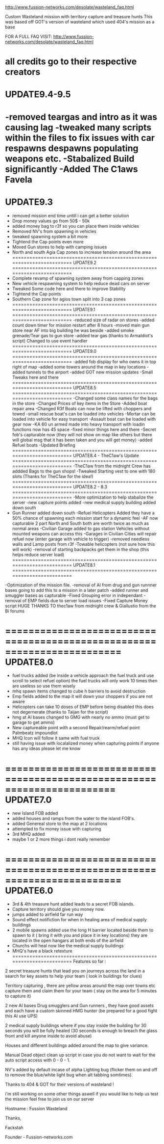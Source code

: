 http://www.fussion-networks.com/desolate/wasteland_faq.html

Custom Wasteland mission with territory capture and treasure hunts
This was based off GOT's version of wasteland which used 404's mission as a base

FOR A FULL FAQ VISIT:  http://www.fussion-networks.com/desolate/wasteland_faq.html

all credits go to their respective creators
========================================================================
UPDATE9.4-9.5
========================================================================
-removed teargas and intro as it was causing lag
-tweaked many scripts within the files to fix issues with car respawns despawns populating weapons etc.
-Stabalized Build significantly
-Added The C1aws Favela
========================================================================
UPDATE9.3
========================================================================
- removed mission end time untill i can get a better solution 
- Drop money values go from 50$ - 50k 
- added money bag to r3f so you can place them inside vehicles
- Removed NV's from spawning in vehicles
- tweaked spawning system a bit more
- Tightend the Cap points even more
- Moved Gun stores to help with camping issues
- North and south Agia Cap zones to increase tension around the area
========================================================================
UPDATE9.2
========================================================================
- Complete revamp of spawning system away from capping zones
- New vehicle respawning system to help reduce dead cars on server
- Tweaked Some code here and there to improve Stability
- Tightend the Cap points
- Southern Cap zone for agios town split into 3 cap zones
========================================================================
UPDATE9.1
========================================================================
-reduced size of radar on stores
-added count down timer for mission restart after 8 hours 
-moved main gun store near AF into big building he was beside
-added smoke grenade/Tear gas to gun store
-added tear gas (thanks to ArmaIdiot's script) Changed to use event handler
========================================================================
UPDATE9.0
========================================================================
-added fob display for who owns it in top right of map
-added some towers around the map in key locations 
-added tunnels to the airport
-added GOT new mission updates
-Small Tweaks here and there
========================================================================
UPDATE8.5
========================================================================
-Changed some class names for the bags in the store
-Changed Prices of key items in the Store
-Added boat repair area
-Changed R3f Boats can now be lifted with choppers and towed
-small rescue boat's can be loaded into vehicles
-Mortar can be loaded into vehicle for easy transport
-Assault boat can be loaded with gear now
-KA 60 un armed  made into heavy transport with loadin functions now has 45 space
-fixed minor things here and there
-Secret fob's capturable now (they will not show on map like others but there will global msg that it has been taken and you will get money)
-added Refuel boats
-Updated  Briefing
========================================================================
UPDATE8.4 - TheC1aw's Update
========================================================================
-TheC1aw from the midnight Crew has addded Bags to the gun shops! 
-Tweaked Starting vest to one with 180 slots (Thanks for TheC1aw for the idea!)
========================================================================
UPDATE8.2 - 8.3
========================================================================
-More optimization to help stabalize the server
-new capture points added
-new medical supply building added down south
- Gun Runner added down south
-Refuel Helicopters Added they have a 50% chance of spawning each mission start for a dynamic feel
-AF now capturable 2 part North and South both are worth twice as much as normal areas
-Civilian Garage added to gas station Vehicles without mounted weapons can access this 
-Garages in Civilian Cities will repair refuel now (enter garage with vehicle to trigger)
-removed needless walls and Lamp posts from r3f
-Towable helicopters (not sure how this will work)
-removal of starting backpacks get them in the shop (this helps reduce server load)
========================================================================
UPDATE8.1
========================================================================

-Optimization of the mission file.
-removal of AI from drug and gun runnner bases going to add this to a mission in a later patch
-added runner and smuggler bases as capturable
-Fixed Grouping error in independant 
-removal of EMP fields due to server load issues
-Fixed Capture Money script HUGE THANKS TO thec1aw from midnight crew & Giallustio from the Bi forums

========================================================================
UPDATE8.0
========================================================================

- fuel trucks added (be inside a vehicle approach the fuel truck and use scroll to select refuel option) the fuel trucks will only work 10 times then are useless so use them wisely
- mhq spawn items changed to cube h barriers to avoid destruction
- Emp fields added to the map it will down your choppers if you are not aware
- Helicopters can take 10 doses of EMP before being disabled this does not degernerate (thanks to Taijan for the script)
- hmg at AI bases changed to GMG with nearly no ammo (must get to garage to get ammo)
- New captureable point with a second Repair/rearm/refuel point Palmbeatz impoundlot
- MHQ Icon  will follow it same with fuel truck
- still having issue with localalized money when capturing points if anyone has any ideas please let me know 

=======================================================================
UPDATE7.0
========================================================================

- new Island FOB added 
- added houses and ramps from the water to the island FOB's.
- added Genereal store to the map at 2 locations
- attempted to fix money issue with capturing
- 3rd MHQ added
- maybe 1 or 2 more things i dont really remember

========================================================================
UPDATE6.0
========================================================================
- 3rd & 4th treasure hunt added leads to a secret FOB islands.
- Capture territory should give you money  now.
- jumps added to airfield far run way
- Sound effect notifiction for when in healing area of medical supply buildings
- 2 mobile spawns added use the long H barrier located beside them to spawn to it ( bring it with you and place it in key locations) they are located in the open hangars at both ends of the airfield
- Churchs will heal now like the medical supply buildings
- MHQ's have a black retexture 
========================================================================
Features so far :

2 secret treasure hunts that lead you on journeys across the land in a search for key assets to help your team ( look in buildings for clues)

Territory capturing , there are yellow areas around the map over towns etc capture them and claim them for your team ( stay on the area for 5 minutes to capture it)

2 new AI bases Drug smugglers and Gun runners , they have good assets and each have a custom skinned HMG hunter (be prepared for a good fight this AI use UPS)

2 medical supply buildings where if you stay inside the building for 30 seconds you will be fully healed (30 seconds is enough to breach the glass front and kill anyone inside to avoid abuse)

Houses and different buildings added around the map to give variance.

Manual Dead object clean up script in case you do not want to wait for the auto script access with 0 - 0 - 1.

NV's added by default incase of alpha Lighting bug (flicker them on and off to remove the blue/white light bug when alt tabbing somtimes).

Thanks to 404 & GOT for their versions of wasteland !

i'm still working on some other things aswell if you would like to help us test the mission feel free to join us on our server

Hostname : Fussion Wasteland

Thanks, 

Fackstah 

Founder - Fussion-networks.com